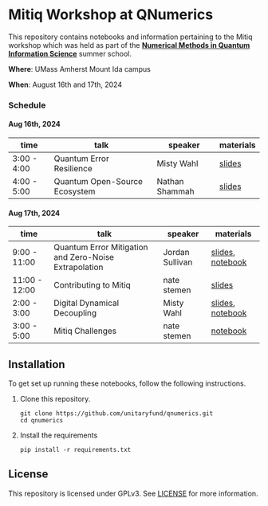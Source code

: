 # Mitiq Workshop at QNumerics

This repository contains notebooks and information pertaining to the Mitiq workshop which was held as part of the [**Numerical Methods in Quantum Information Science**](https://qnumerics.org/) summer school.

**Where**: UMass Amherst Mount Ida campus

**When**: August 16th and 17th, 2024

### Schedule

#### Aug 16th, 2024

| time        | talk                          | speaker        | materials                                                                                      |
| ----------- | ----------------------------- | -------------- | ---------------------------------------------------------------------------------------------- |
| 3:00 - 4:00 | Quantum Error Resilience      | Misty Wahl     | [slides](https://docs.google.com/presentation/d/1o66PaWNYqCmpqra7-rbM6Xcy8hP783d3DzQNuC93PSE/) |
| 4:00 - 5:00 | Quantum Open-Source Ecosystem | Nathan Shammah | [slides](https://docs.google.com/presentation/d/1EIX9P-xxQXoCtltr0K2XHrnfBkorZhCviw9QnYHgFBY/) |

#### Aug 17th, 2024

| time          | talk                                                  | speaker         | materials                                                                                                                     |
| ------------- | ----------------------------------------------------- | --------------- | ----------------------------------------------------------------------------------------------------------------------------- |
| 9:00 - 11:00  | Quantum Error Mitigation and Zero-Noise Extrapolation | Jordan Sullivan | [slides](https://drive.google.com/file/d/1x7Q8nDXjCQM5xCVJehIr9k7PJj4do14A/), [notebook](./part1_zne.ipynb)                   |
| 11:00 - 12:00 | Contributing to Mitiq                                 | nate stemen     | [slides](https://docs.google.com/presentation/d/1dlyUR_5BMKii8kphxNRsoJr1_rCx5nWjUSX-fL7cZkE/)                                |
| 2:00 - 3:00   | Digital Dynamical Decoupling                          | Misty Wahl      | [slides](https://docs.google.com/presentation/d/13I_ME4y1LBClqt6Ri3HRmms6eu6kWHtJZS7wSFJMXho/), [notebook](./part2_ddd.ipynb) |
| 3:00 - 5:00   | Mitiq Challenges                                      | nate stemen     | [notebook](./challenge.ipynb)                                                                                                 |

## Installation

To get set up running these notebooks, follow the following instructions.

1. Clone this repository.
   ```
   git clone https://github.com/unitaryfund/qnumerics.git
   cd qnumerics
   ```
2. Install the requirements
   ```
   pip install -r requirements.txt
   ```

## License

This repository is licensed under GPLv3.
See [LICENSE](./LICENSE) for more information.

